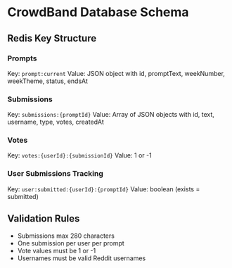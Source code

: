 # CrowdBand Database Schema

## Redis Key Structure

### Prompts
Key: `prompt:current`
Value: JSON object with id, promptText, weekNumber, weekTheme, status, endsAt

### Submissions
Key: `submissions:{promptId}`
Value: Array of JSON objects with id, text, username, type, votes, createdAt

### Votes
Key: `votes:{userId}:{submissionId}`
Value: 1 or -1

### User Submissions Tracking
Key: `user:submitted:{userId}:{promptId}`
Value: boolean (exists = submitted)

## Validation Rules
- Submissions max 280 characters
- One submission per user per prompt
- Vote values must be 1 or -1
- Usernames must be valid Reddit usernames
